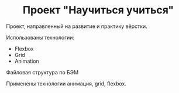 <h1 align="center">Проект "Научиться учиться"</h1>


Проект, направленный на развитие и практику вёрстки.

Использованы технологии:
* Flexbox
* Grid
* Animation

Файловая структура по БЭМ

Применены технологии анимация, grid, flexbox.
